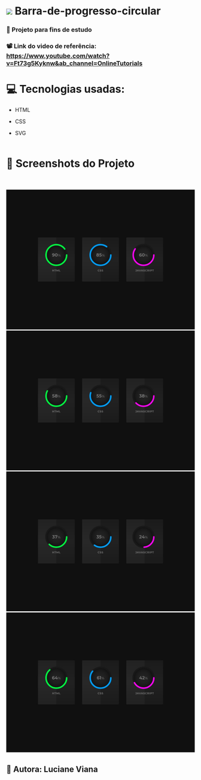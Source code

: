    #  <img src="https://github.com/everton-dgn/everton-dgn/blob/main/gif/Hi.gif?raw=true" width="30px">  Barra-de-progresso-circular

###   :book: Projeto para fins de estudo
###   📽️ Link do video de referência: https://www.youtube.com/watch?v=Ft73g5Kyknw&ab_channel=OnlineTutorials

# :computer: Tecnologias usadas:


 * HTML


 * CSS


 * SVG
  <br> <br>
 #  :camera_flash: Screenshots do Projeto
 <br> <br> 
 ![Imagem do projeto](https://raw.githubusercontent.com/Lucianevianagbi/Barra-de-progresso-circular/master/screenshots/img1.jpg)
 <br>
  ![Imagem do projeto](https://raw.githubusercontent.com/Lucianevianagbi/Barra-de-progresso-circular/master/screenshots/img2.jpg)
  <br>
   ![Imagem do projeto](https://raw.githubusercontent.com/Lucianevianagbi/Barra-de-progresso-circular/master/screenshots/img3.jpg)
   <br>
    ![Imagem do projeto](https://raw.githubusercontent.com/Lucianevianagbi/Barra-de-progresso-circular/master/screenshots/img4.jpg)
<br>
## :woman: Autora:  Luciane Viana
